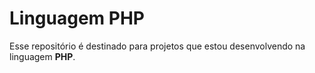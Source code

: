 # Linguagem PHP

Esse repositório é destinado para projetos que estou desenvolvendo na linguagem __PHP__.


